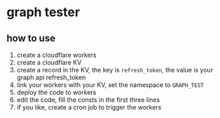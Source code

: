 # graph tester

## how to use

1. create a cloudflare workers
1. create a cloudflare KV
1. create a record in the KV, the key is `refresh_token`, the value is your graph api refresh_token
1. link your workers with your KV, set the namespace to `GRAPH_TEST`
1. deploy the code to workers
1. edit the code, fill the consts in the first three lines
1. if you like, create a cron job to trigger the workers

